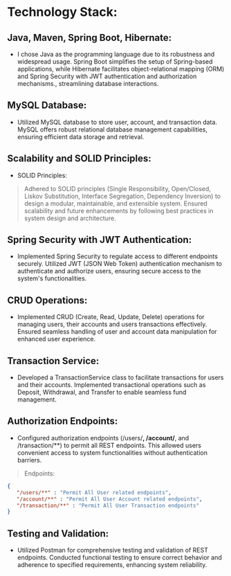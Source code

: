 # Technology Stack:

## Java, Maven, Spring Boot, Hibernate: 
* I chose Java as the programming language due to its robustness and widespread usage. Spring Boot simplifies the setup of Spring-based applications, while Hibernate facilitates object-relational mapping (ORM) and Spring Security with JWT authentication and authorization mechanisms., streamlining database interactions.

## MySQL Database:
* Utilized MySQL database to store user, account, and transaction data. MySQL offers robust relational database management capabilities, ensuring efficient data storage and retrieval.

## Scalability and SOLID Principles:

* SOLID Principles:
> Adhered to SOLID principles (Single Responsibility, Open/Closed, Liskov Substitution, Interface Segregation, Dependency Inversion) to design a modular, maintainable, and extensible system. Ensured scalability and future enhancements by following best practices in system design and architecture.

## Spring Security with JWT Authentication:
* Implemented Spring Security to regulate access to different endpoints securely. Utilized JWT (JSON Web Token) authentication mechanism to authenticate and authorize users, ensuring secure access to the system's functionalities.

## CRUD Operations:
* Implemented CRUD (Create, Read, Update, Delete) operations for managing users, their accounts and users transactions effectively. Ensured seamless handling of user and account data manipulation for enhanced user experience.

## Transaction Service:
* Developed a TransactionService class to facilitate transactions for users and their accounts. Implemented transactional operations such as Deposit, Withdrawal, and Transfer to enable seamless fund management.

## Authorization Endpoints:
* Configured authorization endpoints (/users/**, /account/**, and /transaction/**) to permit all REST endpoints. This allowed users convenient access to system functionalities without authentication barriers.
> Endpoints:
 ```json
{
    "/users/**" : "Permit All User related endpoints",
    "/account/**" : "Permit All User Account related endpoints",
    "/transaction/**" : "Permit All User Transaction endpoints"
}
  ```

## Testing and Validation:
* Utilized Postman for comprehensive testing and validation of REST endpoints. Conducted functional testing to ensure correct behavior and adherence to specified requirements, enhancing system reliability.
